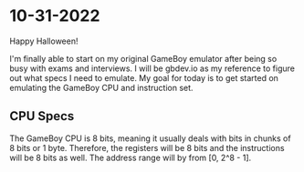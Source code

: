 # 10-31-2022

Happy Halloween!

I'm finally able to start on my original GameBoy emulator after being so busy with exams and interviews. I will be gbdev.io as my reference
to figure out what specs I need to emulate. My goal for today is to get started on emulating the GameBoy CPU and instruction set.

## CPU Specs
The GameBoy CPU is 8 bits, meaning it usually deals with bits in chunks of 8 bits or 1 byte. Therefore, the registers will be 8 bits and
the instructions will be 8 bits as well. The address range will by from [0, 2^8 - 1].
